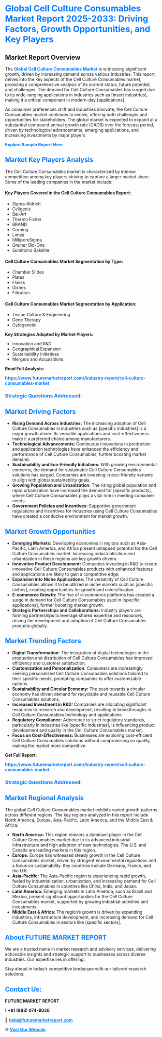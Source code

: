 <h1 style="color: #007BFF;">Global Cell Culture Consumables Market Report 2025-2033: Driving Factors, Growth Opportunities, and Key Players</h1>

<section id="overview">
<h2>Market Report Overview</h2>
<p>The <a href="https://www.futuremarketreport.com//industry-report/cell-culture-consumables-market" style="color: #007BFF; text-decoration: none;"><strong>Global Cell Culture Consumables Market</strong></a> is witnessing significant growth, driven by increasing demand across various industries. This report delves into the key aspects of the Cell Culture Consumables market, providing a comprehensive analysis of its current status, future potential, and challenges. The demand for Cell Culture Consumables has surged due to its wide-ranging applications in industries such as [insert industries], making it a critical component in modern-day [applications].</p>
<p>As consumer preferences shift and industries innovate, the Cell Culture Consumables market continues to evolve, offering both challenges and opportunities for stakeholders. The global market is expected to expand at a substantial compound annual growth rate (CAGR) over the forecast period, driven by technological advancements, emerging applications, and increasing investments by major players.</p>
</section>

<section id="overview">
<p><a href="https://www.futuremarketreport.com//request-sample/reportId=64605" style="color: #007BFF; text-decoration: none;"><strong>Explore Sample Report Here</strong></a></p>
</section>

<section id="key-players">
<h2 style="color: #007BFF;">Market Key Players Analysis</h2>
<p>The Cell Culture Consumables market is characterized by intense competition among key players striving to capture a larger market share. Some of the leading companies in the market include:</p>
<h4>Key Players Covered in the Cell Culture Consumables Report:</h4>
<ul><li>Sigma-Aldrich</li><li>Cellgenix</li><li>Bel-Art</li><li>Thermo Fisher</li><li>BRAND</li><li>Corning</li><li>Lonza</li><li>MilliporeSigma</li><li>Greiner Bio-One</li><li>Sumitomo Bakelite</li></ul>
<h4>Cell Culture Consumables Market Segmentation by Type:</h4>
<ul><li>Chamber Slides</li><li>Plates</li><li>Flasks</li><li>Dishes</li><li>Filtration</li></ul>

<h4>Cell Culture Consumables Market Segmentation by Application:</h4>
<ul><li>Tissue Culture &amp; Engineering</li><li>Gene Therapy</li><li>Cytogenetic</li></ul>
<p><strong>Key Strategies Adopted by Market Players:</strong></p>
<ul>
<li>Innovation and R&D</li>
<li>Geographical Expansion</li>
<li>Sustainability Initiatives</li>
<li>Mergers and Acquisitions</li>
</ul>
</section>

<section>
<p><strong>Read Full Analysis: </strong></p><a href="https://www.futuremarketreport.com//industry-report/cell-culture-consumables-market" style="color: #007BFF; text-decoration: none;"><strong>https://www.futuremarketreport.com//industry-report/cell-culture-consumables-market</strong></a>
<h3 style="color: #007BFF;">Strategic Questions Addressed:</h3>
</section>

<section id="driving-factors">
<h2 style="color: #007BFF;">Market Driving Factors</h2>
<ul>
<li><strong>Rising Demand Across Industries:</strong> The increasing adoption of Cell Culture Consumables in industries such as [specific industries] is a major growth driver. Its versatile applications and cost-effectiveness make it a preferred choice among manufacturers.</li>
<li><strong>Technological Advancements:</strong> Continuous innovations in production and application technologies have enhanced the efficiency and performance of Cell Culture Consumables, further boosting market demand.</li>
<li><strong>Sustainability and Eco-Friendly Initiatives:</strong> With growing environmental concerns, the demand for sustainable Cell Culture Consumables solutions has surged. Companies are investing in eco-friendly variants to align with global sustainability goals.</li>
<li><strong>Growing Population and Urbanization:</strong> The rising global population and rapid urbanization have increased the demand for [specific products], where Cell Culture Consumables plays a vital role in meeting consumer needs.</li>
<li><strong>Government Policies and Incentives:</strong> Supportive government regulations and incentives for industries using Cell Culture Consumables have created a conducive environment for market growth.</li>
</ul>
</section>

<section id="growth-opportunities">
<h2 style="color: #007BFF;">Market Growth Opportunities</h2>
<ul>
<li><strong>Emerging Markets:</strong> Developing economies in regions such as Asia-Pacific, Latin America, and Africa present untapped potential for the Cell Culture Consumables market. Increasing industrialization and urbanization in these regions are key growth drivers.</li>
<li><strong>Innovative Product Development:</strong> Companies investing in R&D to create innovative Cell Culture Consumables products with enhanced features and applications are likely to gain a competitive edge.</li>
<li><strong>Expansion into Niche Applications:</strong> The versatility of Cell Culture Consumables allows it to be utilized in niche markets such as [specific niches], creating opportunities for growth and diversification.</li>
<li><strong>E-commerce Growth:</strong> The rise of e-commerce platforms has created a surge in demand for Cell Culture Consumables used in [specific applications], further boosting market growth.</li>
<li><strong>Strategic Partnerships and Collaborations:</strong> Industry players are forming partnerships to leverage shared expertise and resources, driving the development and adoption of Cell Culture Consumables products globally.</li>
</ul>
</section>

<section id="trending-factors">
<h2 style="color: #007BFF;">Market Trending Factors</h2>
<ul>
<li><strong>Digital Transformation:</strong> The integration of digital technologies in the production and distribution of Cell Culture Consumables has improved efficiency and customer satisfaction.</li>
<li><strong>Customization and Personalization:</strong> Consumers are increasingly seeking personalized Cell Culture Consumables solutions tailored to their specific needs, prompting companies to offer customizable options.</li>
<li><strong>Sustainability and Circular Economy:</strong> The push towards a circular economy has driven demand for recyclable and reusable Cell Culture Consumables solutions.</li>
<li><strong>Increased Investment in R&D:</strong> Companies are allocating significant resources to research and development, resulting in breakthroughs in Cell Culture Consumables technology and applications.</li>
<li><strong>Regulatory Compliance:</strong> Adherence to strict regulatory standards, particularly in industries like [specific industries], is influencing product development and quality in the Cell Culture Consumables market.</li>
<li><strong>Focus on Cost-Effectiveness:</strong> Businesses are exploring cost-efficient Cell Culture Consumables solutions without compromising on quality, making the market more competitive.</li>
</ul>
</section>

<section>
<p><strong>Get Full Report: </strong></p><a href="https://www.futuremarketreport.com//industry-report/cell-culture-consumables-market" style="color: #007BFF; text-decoration: none;"><strong>https://www.futuremarketreport.com//industry-report/cell-culture-consumables-market</strong></a>
<h3 style="color: #007BFF;">Strategic Questions Addressed:</h3>
</section>


<section id="regional-analysis">
<h2 style="color: #007BFF;">Market Regional Analysis</h2>
<p>The global Cell Culture Consumables market exhibits varied growth patterns across different regions. The key regions analyzed in this report include North America, Europe, Asia-Pacific, Latin America, and the Middle East & Africa:</p>
<ul>
<li><strong>North America:</strong> This region remains a dominant player in the Cell Culture Consumables market due to its advanced industrial infrastructure and high adoption of new technologies. The U.S. and Canada are leading markets in this region.</li>
<li><strong>Europe:</strong> Europe has witnessed steady growth in the Cell Culture Consumables market, driven by stringent environmental regulations and a focus on sustainability. Key countries include Germany, France, and the U.K.</li>
<li><strong>Asia-Pacific:</strong> The Asia-Pacific region is experiencing rapid growth, fueled by industrialization, urbanization, and increasing demand for Cell Culture Consumables in countries like China, India, and Japan.</li>
<li><strong>Latin America:</strong> Emerging markets in Latin America, such as Brazil and Mexico, present significant opportunities for the Cell Culture Consumables market, supported by growing industrial activities and investments.</li>
<li><strong>Middle East & Africa:</strong> The region’s growth is driven by expanding industries, infrastructure development, and increasing demand for Cell Culture Consumables in sectors like [specific sectors].</li>
</ul>
</section>

<footer>
<h2 style="color: #007BFF;">About FUTURE MARKET REPORT</h2>
<p>We are a trusted name in market research and advisory services, delivering actionable insights and strategic support to businesses across diverse industries. Our expertise lies in offering:</p>

<p>Stay ahead in today’s competitive landscape with our tailored research solutions.</p>

<h2 style="color: #007BFF;">Contact Us:</h2>
<p><strong>FUTURE MARKET REPORT</strong></p>
<p>📞 <strong>+91 (883) 074-8030</strong></p>
<p>📧 <strong><a href="mailto:help@futuremarketreport.com" style="color: #007BFF;">help@futuremarketreport.com</a></strong></p>
<p>🌐 <strong><a href="https://www.futuremarketreport.com/" style="color: #007BFF;">Visit Our Website</a></strong></p>
</footer>
